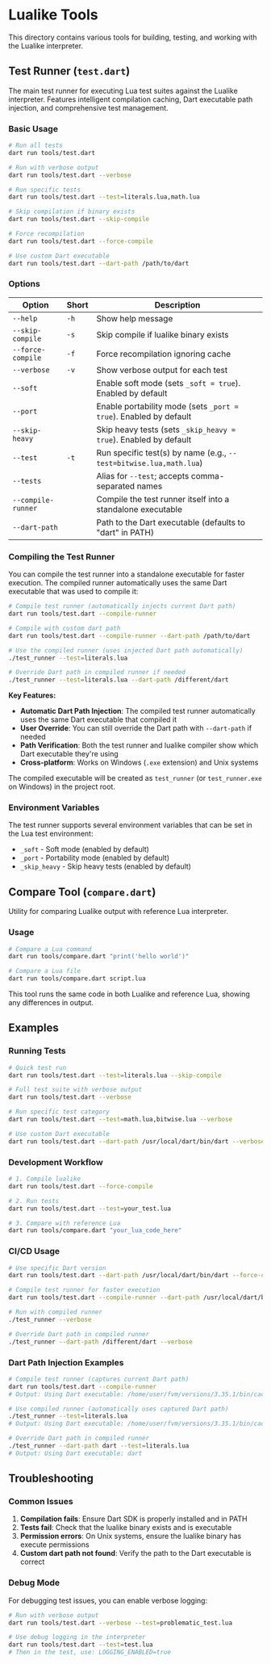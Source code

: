 # Lualike Tools

This directory contains various tools for building, testing, and working with the Lualike interpreter.

## Test Runner (`test.dart`)

The main test runner for executing Lua test suites against the Lualike interpreter. Features intelligent compilation caching, Dart executable path injection, and comprehensive test management.

### Basic Usage

```bash
# Run all tests
dart run tools/test.dart

# Run with verbose output
dart run tools/test.dart --verbose

# Run specific tests
dart run tools/test.dart --test=literals.lua,math.lua

# Skip compilation if binary exists
dart run tools/test.dart --skip-compile

# Force recompilation
dart run tools/test.dart --force-compile

# Use custom Dart executable
dart run tools/test.dart --dart-path /path/to/dart
```

### Options

| Option | Short | Description |
|--------|-------|-------------|
| `--help` | `-h` | Show help message |
| `--skip-compile` | `-s` | Skip compile if lualike binary exists |
| `--force-compile` | `-f` | Force recompilation ignoring cache |
| `--verbose` | `-v` | Show verbose output for each test |
| `--soft` | | Enable soft mode (sets `_soft = true`). Enabled by default |
| `--port` | | Enable portability mode (sets `_port = true`). Enabled by default |
| `--skip-heavy` | | Skip heavy tests (sets `_skip_heavy = true`). Enabled by default |
| `--test` | `-t` | Run specific test(s) by name (e.g., `--test=bitwise.lua,math.lua`) |
| `--tests` | | Alias for `--test`; accepts comma-separated names |
| `--compile-runner` | | Compile the test runner itself into a standalone executable |
| `--dart-path` | | Path to the Dart executable (defaults to "dart" in PATH) |

### Compiling the Test Runner

You can compile the test runner into a standalone executable for faster execution. The compiled runner automatically uses the same Dart executable that was used to compile it:

```bash
# Compile test runner (automatically injects current Dart path)
dart run tools/test.dart --compile-runner

# Compile with custom dart path
dart run tools/test.dart --compile-runner --dart-path /path/to/dart

# Use the compiled runner (uses injected Dart path automatically)
./test_runner --test=literals.lua

# Override Dart path in compiled runner if needed
./test_runner --test=literals.lua --dart-path /different/dart
```

**Key Features:**
- **Automatic Dart Path Injection**: The compiled test runner automatically uses the same Dart executable that compiled it
- **User Override**: You can still override the Dart path with `--dart-path` if needed
- **Path Verification**: Both the test runner and lualike compiler show which Dart executable they're using
- **Cross-platform**: Works on Windows (`.exe` extension) and Unix systems

The compiled executable will be created as `test_runner` (or `test_runner.exe` on Windows) in the project root.

### Environment Variables

The test runner supports several environment variables that can be set in the Lua test environment:

- `_soft` - Soft mode (enabled by default)
- `_port` - Portability mode (enabled by default)  
- `_skip_heavy` - Skip heavy tests (enabled by default)


## Compare Tool (`compare.dart`)

Utility for comparing Lualike output with reference Lua interpreter.

### Usage

```bash
# Compare a Lua command
dart run tools/compare.dart "print('hello world')"

# Compare a Lua file
dart run tools/compare.dart script.lua
```

This tool runs the same code in both Lualike and reference Lua, showing any differences in output.


## Examples

### Running Tests

```bash
# Quick test run
dart run tools/test.dart --test=literals.lua --skip-compile

# Full test suite with verbose output
dart run tools/test.dart --verbose

# Run specific test category
dart run tools/test.dart --test=math.lua,bitwise.lua --verbose

# Use custom Dart executable
dart run tools/test.dart --dart-path /usr/local/dart/bin/dart --verbose
```

### Development Workflow

```bash
# 1. Compile lualike
dart run tools/test.dart --force-compile

# 2. Run tests
dart run tools/test.dart --test=your_test.lua

# 3. Compare with reference Lua
dart run tools/compare.dart "your_lua_code_here"
```

### CI/CD Usage

```bash
# Use specific Dart version
dart run tools/test.dart --dart-path /usr/local/dart/bin/dart --force-compile

# Compile test runner for faster execution
dart run tools/test.dart --compile-runner --dart-path /usr/local/dart/bin/dart

# Run with compiled runner
./test_runner --verbose

# Override Dart path in compiled runner
./test_runner --dart-path /different/dart --verbose
```

### Dart Path Injection Examples

```bash
# Compile test runner (captures current Dart path)
dart run tools/test.dart --compile-runner
# Output: Using Dart executable: /home/user/fvm/versions/3.35.1/bin/cache/dart-sdk/bin/dart

# Use compiled runner (automatically uses captured Dart path)
./test_runner --test=literals.lua
# Output: Using Dart executable: /home/user/fvm/versions/3.35.1/bin/cache/dart-sdk/bin/dart

# Override Dart path in compiled runner
./test_runner --dart-path dart --test=literals.lua
# Output: Using Dart executable: dart
```

## Troubleshooting

### Common Issues

1. **Compilation fails**: Ensure Dart SDK is properly installed and in PATH
2. **Tests fail**: Check that the lualike binary exists and is executable
3. **Permission errors**: On Unix systems, ensure the lualike binary has execute permissions
4. **Custom dart path not found**: Verify the path to the Dart executable is correct

### Debug Mode

For debugging test issues, you can enable verbose logging:

```bash
# Run with verbose output
dart run tools/test.dart --verbose --test=problematic_test.lua

# Use debug logging in the interpreter
dart run tools/test.dart --test=test.lua
# Then in the test, use: LOGGING_ENABLED=true
```
